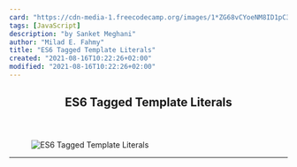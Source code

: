```yaml
---
card: "https://cdn-media-1.freecodecamp.org/images/1*ZG68vCYoeNM8ID1pC3-f-A.png"
tags: [JavaScript]
description: "by Sanket Meghani"
author: "Milad E. Fahmy"
title: "ES6 Tagged Template Literals"
created: "2021-08-16T10:22:26+02:00"
modified: "2021-08-16T10:22:26+02:00"
---
```

<div class="site-wrapper">
<main id="site-main" class="site-main outer">
<div class="inner">
<article class="post-full post tag-javascript tag-es6 tag-web-development tag-programming tag-software-development ">
<header class="post-full-header">
<h1 class="post-full-title">ES6 Tagged Template Literals</h1>
</header>
<figure class="post-full-image">
<picture>
<source media="(max-width: 700px)" sizes="1px" srcset="data:image/gif;base64,R0lGODlhAQABAIAAAAAAAP///yH5BAEAAAAALAAAAAABAAEAAAIBRAA7 1w">
<source media="(min-width: 701px)" sizes="(max-width: 800px) 400px,
(max-width: 1170px) 700px,
1400px" srcset="https://cdn-media-1.freecodecamp.org/images/1*ZG68vCYoeNM8ID1pC3-f-A.png 300w,
https://cdn-media-1.freecodecamp.org/images/1*ZG68vCYoeNM8ID1pC3-f-A.png 600w,
https://cdn-media-1.freecodecamp.org/images/1*ZG68vCYoeNM8ID1pC3-f-A.png 1000w,
https://cdn-media-1.freecodecamp.org/images/1*ZG68vCYoeNM8ID1pC3-f-A.png 2000w">
<img onerror="this.style.display='none'" src="https://cdn-media-1.freecodecamp.org/images/1*ZG68vCYoeNM8ID1pC3-f-A.png" alt="ES6 Tagged Template Literals">
</picture>
</figure>
<section class="post-full-content">
<div class="post-content medium-migrated-article">
</div>
<hr>
</section>
</article>
</div>
</main>
</div>
<!-- Google Tag Manager (noscript) -->
<!-- End Google Tag Manager (noscript) -->
